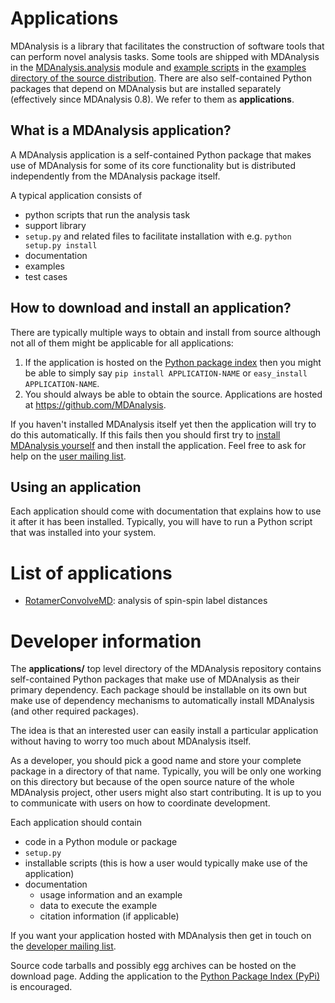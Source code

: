 

# Applications #

MDAnalysis is a library that facilitates the construction of software tools that can perform novel analysis tasks. Some tools are shipped with MDAnalysis in the [MDAnalysis.analysis](http://pythonhosted.org/MDAnalysis/documentation_pages/analysis_modules.html) module and [example scripts](Examples) in the [examples directory of the source distribution](https://github.com/MDAnalysis/mdanalysis/tree/develop/package/examples). There are also self-contained Python packages that depend on MDAnalysis but are installed separately (effectively since MDAnalysis 0.8). We refer to them as **applications**.

## What is a MDAnalysis application? ##
A MDAnalysis application is a self-contained Python package that makes use of MDAnalysis for some of its core functionality but is distributed independently from the MDAnalysis package itself.

A typical application consists of
  * python scripts that run the analysis task
  * support library
  * `setup.py` and related files to facilitate installation with e.g. `python setup.py install`
  * documentation
  * examples
  * test cases

## How to download and install an application? ##
There are typically multiple ways to obtain and install from source although not all of them might be applicable for all applications:
  1. If the application is hosted on the [Python package index](https://pypi.python.org/pypi) then you might be able to simply say `pip install APPLICATION-NAME` or `easy_install APPLICATION-NAME`.
  1. You should always be able to obtain the source. Applications are hosted at https://github.com/MDAnalysis.

If you haven't installed MDAnalysis itself yet then the application will try to do this automatically. If this fails then you should first try to [install MDAnalysis yourself](Install) and then install the application. Feel free to ask for help on the [user mailing list](http://groups.google.com/group/mdnalysis-discussion).

## Using an application ##
Each application should come with documentation that explains how to use it after it has been installed. Typically, you will have to run a Python script that was installed into your system.

# List of applications #
  * [RotamerConvolveMD](RotamerConvolveMD): analysis of spin-spin label distances

# Developer information #

The **applications/** top level directory of the MDAnalysis repository contains self-contained Python packages that make use of MDAnalysis as their primary dependency. Each package should be installable on its own but make use of dependency mechanisms to automatically install MDAnalysis (and other required packages).

The idea is that an interested user can easily install a particular application without having to worry too much about MDAnalysis itself.

As a developer, you should pick a good name and store your complete package in a directory of that name. Typically, you will be only one working on this directory but because of the open source nature of the whole MDAnalysis project, other users might also start contributing. It is up to you to communicate with users on how to coordinate development.

Each application should contain

  * code in a Python module or package
  * `setup.py`
  * installable scripts (this is how a user would typically make use of the application)
  * documentation
    * usage information and an example
    * data to execute the example
    * citation information (if applicable)

If you want your application hosted with MDAnalysis then get in touch
on the [developer mailing list](https://groups.google.com/forum/?fromgroups#!forum/mdnalysis-devel).

Source code tarballs and possibly egg archives can be hosted on the download page. Adding the application to the [Python Package Index (PyPi)](https://pypi.python.org/pypi) is encouraged.
